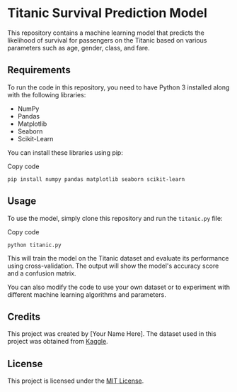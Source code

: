 Titanic Survival Prediction Model
=================================

This repository contains a machine learning model that predicts the likelihood of survival for passengers on the Titanic based on various parameters such as age, gender, class, and fare.

Requirements
------------

To run the code in this repository, you need to have Python 3 installed along with the following libraries:

-   NumPy
-   Pandas
-   Matplotlib
-   Seaborn
-   Scikit-Learn

You can install these libraries using pip:

Copy code

`pip install numpy pandas matplotlib seaborn scikit-learn`

Usage
-----

To use the model, simply clone this repository and run the `titanic.py` file:

Copy code

`python titanic.py`

This will train the model on the Titanic dataset and evaluate its performance using cross-validation. The output will show the model's accuracy score and a confusion matrix.

You can also modify the code to use your own dataset or to experiment with different machine learning algorithms and parameters.

Credits
-------

This project was created by [Your Name Here]. The dataset used in this project was obtained from [Kaggle](https://www.kaggle.com/c/titanic/data).

License
-------

This project is licensed under the [MIT License](https://chat.openai.com/LICENSE).
